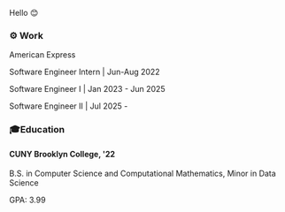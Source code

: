 Hello 😊

### ⚙️ Work
American Express 

Software Engineer Intern | Jun-Aug 2022 

Software Engineer I | Jan 2023 - Jun 2025

Software Engineer II | Jul 2025 - 

### 🎓Education 
#### CUNY Brooklyn College, '22
B.S. in Computer Science and Computational Mathematics,
Minor in Data Science

GPA: 3.99

<!--
**Mordyfier/Mordyfier** is a ✨ _special_ ✨ repository because its `README.md` (this file) appears on your GitHub profile.

Here are some ideas to get you started:

- 🔭 I’m currently working on ...
- 🌱 I’m currently learning ...
- 👯 I’m looking to collaborate on ...
- 🤔 I’m looking for help with ...
- 💬 Ask me about ...
- 📫 How to reach me: ...
- 😄 Pronouns: ...
- ⚡ Fun fact: ...
-->
